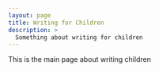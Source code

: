 ```yaml
---
layout: page
title: Writing for Children
description: >
  Something about writing for children
---
```


This is the main page about writing children
